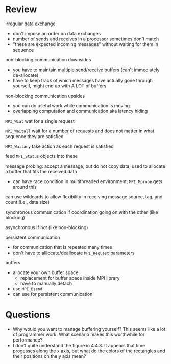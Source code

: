 # Review

irregular data exchange
* don't impose an order on data exchanges
* number of sends and receives in a processor sometimes don't match
* "these are expected incoming messages" without waiting for them in sequence

non-blocking communication downsides
* you have to maintain multiple send/receive buffers (can't immediately de-allocate)
* have to keep track of which messages have actually gone through yourself, might end up with A LOT of buffers

non-blocking communication upsides
* you can do useful work while communication is moving
* overlapping computation and communication aka latency hiding

`MPI_Wiat` wat for a single request

`MPI_Waitall` wait for a number of requests and does not matter in what sequence they are satisfied

`MPI_Waitany` take action as each request is satisfied

feed `MPI_Status` objects into these

message probing: accept a message, but do not copy data; used to allocate a buffer that fits the received data
* can have race condition in multithreaded environment; `MPI_Mprobe` gets around this

can use wildcards to allow flexibility in receiving message source, tag, and count (i.e., data size)

synchronous communication if coordination going on with the other (like blocking)

asynchronous if not (like non-blocking)

persistent communication
* for communication that is repeated many times
* don't have to alllocate/deallocate `MPI_Request` parameters

buffers
* allocate your own buffer space
  * replacement for buffer space inside MPI library
  * have to manually detach
* use `MPI_Bsend`
* can use for persistent communication

# Questions
* Why would you want to manage buffering yourself? This seems like a lot of programmer work. What scenario makes this worthwhile for performance?
* I don't quite understand the figure in 4.4.3. It appears that time progesses along the x axis, but what do the colors of the rectangles and their positions on the y axis mean?
